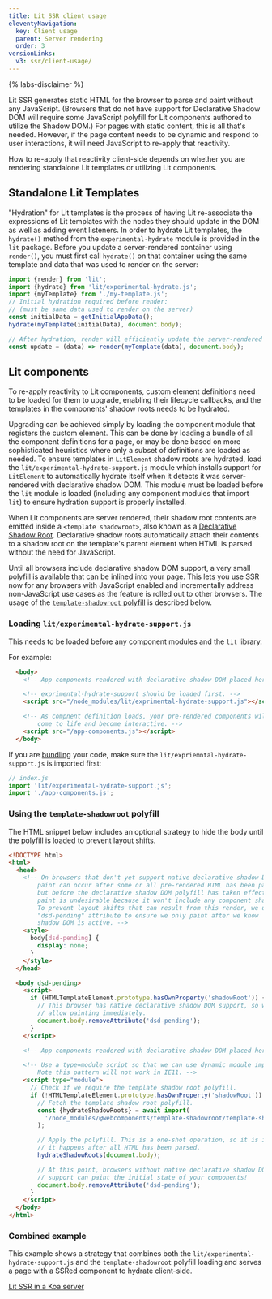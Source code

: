 ```yaml
---
title: Lit SSR client usage
eleventyNavigation:
  key: Client usage
  parent: Server rendering
  order: 3
versionLinks:
  v3: ssr/client-usage/
---
```


{% labs-disclaimer %}

Lit SSR generates static HTML for the browser to parse and paint without any JavaScript. (Browsers that do not have support for Declarative Shadow DOM will require some JavaScript polyfill for Lit components authored to utilize the Shadow DOM.) For pages with static content, this is all that's needed. However, if the page content needs to be dynamic and respond to user interactions, it will need JavaScript to re-apply that reactivity.

How to re-apply that reactivity client-side depends on whether you are rendering standalone Lit templates or utilizing Lit components.

## Standalone Lit Templates
"Hydration" for Lit templates is the process of having Lit re-associate the expressions of Lit templates with the nodes they should update in the DOM as well as adding event listeners. In order to hydrate Lit templates, the `hydrate()` method from the `experimental-hydrate` module is provided in the `lit` package. Before you update a server-rendered container using `render()`, you must first call `hydrate()` on that container using the same template and data that was used to render on the server:

```js
import {render} from 'lit';
import {hydrate} from 'lit/experimental-hydrate.js';
import {myTemplate} from './my-template.js';
// Initial hydration required before render:
// (must be same data used to render on the server)
const initialData = getInitialAppData();
hydrate(myTemplate(initialData), document.body);

// After hydration, render will efficiently update the server-rendered DOM:
const update = (data) => render(myTemplate(data), document.body);
```

## Lit components
To re-apply reactivity to Lit components, custom element definitions need to be loaded for them to upgrade, enabling their lifecycle callbacks, and the templates in the components' shadow roots needs to be hydrated.

Upgrading can be achieved simply by loading the component module that registers the custom element. This can be done by loading a bundle of all the component definitions for a page, or may be done based on more sophisticated heuristics where only a subset of definitions are loaded as needed. To ensure templates in `LitElement` shadow roots are hydrated, load the `lit/experimental-hydrate-support.js` module which installs support for `LitElement` to automatically hydrate itself when it detects it was server-rendered with declarative shadow DOM. This module must be loaded before the `lit` module is loaded (including any component modules that import `lit`) to ensure hydration support is properly installed.

When Lit components are server rendered, their shadow root contents are emitted inside a `<template shadowroot>`, also known as a [Declarative Shadow Root](https://web.dev/declarative-shadow-dom/). Declarative shadow roots automatically attach their contents to a shadow root on the template's parent element when HTML is parsed without the need for JavaScript.

Until all browsers include declarative shadow DOM support, a very small polyfill is available that can be inlined into your page. This lets you use SSR now for any browsers with JavaScript enabled and incrementally address non-JavaScript use cases as the feature is rolled out to other browsers. The usage of the [`template-shadowroot` polyfill](https://github.com/webcomponents/template-shadowroot) is described below.

### Loading `lit/experimental-hydrate-support.js`
This needs to be loaded before any component modules and the `lit` library.

For example:
```html
  <body>
    <!-- App components rendered with declarative shadow DOM placed here. -->

    <!-- exprimental-hydrate-support should be loaded first. -->
    <script src="/node_modules/lit/exprimental-hydrate-support.js"></script>

    <!-- As compnent definition loads, your pre-rendered components will
        come to life and become interactive. -->
    <script src="/app-components.js"></script>
  </body>
```

If you are [bundling](/docs/tools/production/) your code, make sure the `lit/expriemntal-hydrate-support.js` is imported first:
```js
// index.js
import 'lit/experimental-hydrate-support.js';
import './app-components.js';
```

### Using the `template-shadowroot` polyfill
The HTML snippet below includes an optional strategy to hide the body until the polyfill is loaded to prevent layout shifts.

```html
<!DOCTYPE html>
<html>
  <head>
    <!-- On browsers that don't yet support native declarative shadow DOM, a
        paint can occur after some or all pre-rendered HTML has been parsed,
        but before the declarative shadow DOM polyfill has taken effect. This
        paint is undesirable because it won't include any component shadow DOM.
        To prevent layout shifts that can result from this render, we use a
        "dsd-pending" attribute to ensure we only paint after we know
        shadow DOM is active. -->
    <style>
      body[dsd-pending] {
        display: none;
      }
    </style>
  </head>

  <body dsd-pending>
    <script>
      if (HTMLTemplateElement.prototype.hasOwnProperty('shadowRoot')) {
        // This browser has native declarative shadow DOM support, so we can
        // allow painting immediately.
        document.body.removeAttribute('dsd-pending');
      }
    </script>

    <!-- App components rendered with declarative shadow DOM placed here. -->

    <!-- Use a type=module script so that we can use dynamic module imports.
        Note this pattern will not work in IE11. -->
    <script type="module">
      // Check if we require the template shadow root polyfill.
      if (!HTMLTemplateElement.prototype.hasOwnProperty('shadowRoot')) {
        // Fetch the template shadow root polyfill.
        const {hydrateShadowRoots} = await import(
          '/node_modules/@webcomponents/template-shadowroot/template-shadowroot.js'
        );

        // Apply the polyfill. This is a one-shot operation, so it is important
        // it happens after all HTML has been parsed.
        hydrateShadowRoots(document.body);

        // At this point, browsers without native declarative shadow DOM
        // support can paint the initial state of your components!
        document.body.removeAttribute('dsd-pending');
      }
    </script>
  </body>
</html>
```

### Combined example
This example shows a strategy that combines both the `lit/experimental-hydrate-support.js` and the `template-shadowroot` polyfill loading and serves a page with a SSRed component to hydrate client-side.

[Lit SSR in a Koa server](https://stackblitz.com/edit/lit-ssr-global?file=src/server.js)

